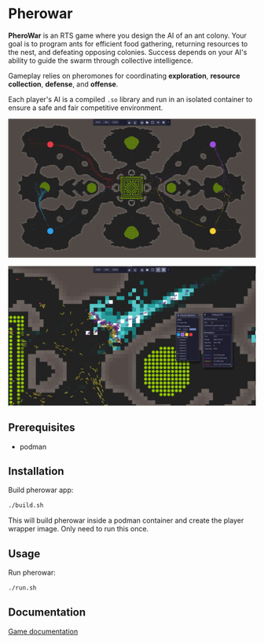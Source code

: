 # Pherowar

**PheroWar** is an RTS game where you design the AI of an ant colony. Your goal is to program ants for efficient food gathering, returning resources to the nest, and defeating opposing colonies. Success depends on your AI's ability to guide the swarm through collective intelligence.

Gameplay relies on pheromones for coordinating **exploration**, **resource collection**, **defense**, and **offense**.

Each player's AI is a compiled `.so` library and run in an isolated container to ensure a safe and fair competitive environment.

![Pherowar Game](./assets/pherowar-game.jpg)

![Pherowar Pheromones](./assets/pherowar-pheromone.jpg)

## Prerequisites

- podman

## Installation

Build pherowar app:
```bash
./build.sh
```

This will build pherowar inside a podman container and create the player wrapper image. Only need to run this once.

## Usage

Run pherowar:
```bash
./run.sh
```

## Documentation

[Game documentation](./player-doc.md)